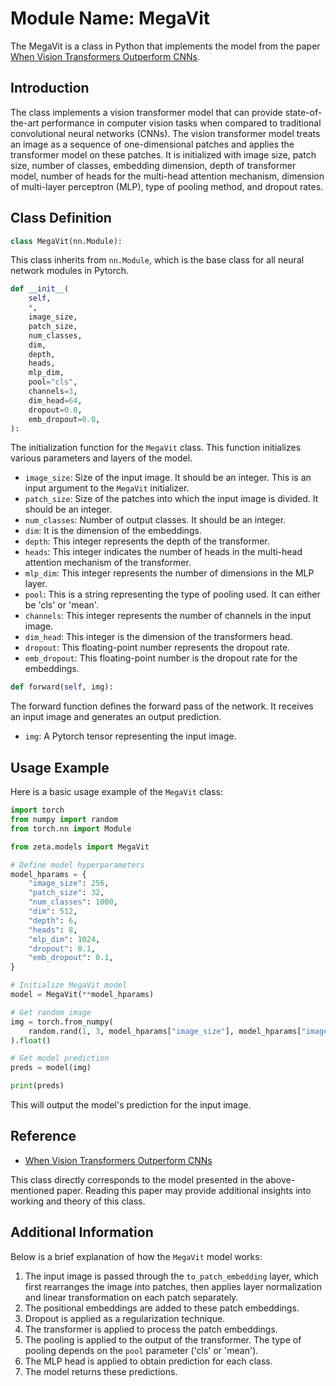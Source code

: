 # Module Name: MegaVit

The MegaVit is a class in Python that implements the model from the paper [When Vision Transformers Outperform CNNs](https://arxiv.org/abs/2106.14759). 

## Introduction

The class implements a vision transformer model that can provide state-of-the-art performance in computer vision tasks when compared to traditional convolutional neural networks (CNNs). The vision transformer model treats an image as a sequence of one-dimensional patches and applies the transformer model on these patches. It is initialized with image size, patch size, number of classes, embedding dimension, depth of transformer model, number of heads for the multi-head attention mechanism, dimension of multi-layer perceptron (MLP), type of pooling method, and dropout rates.

## Class Definition

```python
class MegaVit(nn.Module):
```

This class inherits from `nn.Module`, which is the base class for all neural network modules in Pytorch.

```python
def __init__(
    self,
    *,
    image_size,
    patch_size,
    num_classes,
    dim,
    depth,
    heads,
    mlp_dim,
    pool="cls",
    channels=3,
    dim_head=64,
    dropout=0.0,
    emb_dropout=0.0,
):
```

The initialization function for the `MegaVit` class. This function initializes various parameters and layers of the model.

- `image_size`: Size of the input image. It should be an integer. This is an input argument to the `MegaVit` initializer.
- `patch_size`: Size of the patches into which the input image is divided. It should be an integer.
- `num_classes`: Number of output classes. It should be an integer.
- `dim`: It is the dimension of the embeddings.
- `depth`: This integer represents the depth of the transformer.
- `heads`: This integer indicates the number of heads in the multi-head attention mechanism of the transformer.
- `mlp_dim`: This integer represents the number of dimensions in the MLP layer.
- `pool`: This is a string representing the type of pooling used. It can either be 'cls' or 'mean'.
- `channels`: This integer represents the number of channels in the input image.
- `dim_head`: This integer is the dimension of the transformers head.
- `dropout`: This floating-point number represents the dropout rate.
- `emb_dropout`: This floating-point number is the dropout rate for the embeddings.

```python
def forward(self, img):
```

The forward function defines the forward pass of the network. It receives an input image and generates an output prediction.

- `img`: A Pytorch tensor representing the input image.

## Usage Example

Here is a basic usage example of the `MegaVit` class:

```python
import torch
from numpy import random
from torch.nn import Module

from zeta.models import MegaVit

# Define model hyperparameters
model_hparams = {
    "image_size": 256,
    "patch_size": 32,
    "num_classes": 1000,
    "dim": 512,
    "depth": 6,
    "heads": 8,
    "mlp_dim": 1024,
    "dropout": 0.1,
    "emb_dropout": 0.1,
}

# Initialize MegaVit model
model = MegaVit(**model_hparams)

# Get random image
img = torch.from_numpy(
    random.rand(1, 3, model_hparams["image_size"], model_hparams["image_size"])
).float()

# Get model prediction
preds = model(img)

print(preds)
```

This will output the model's prediction for the input image.

## Reference 

- [When Vision Transformers Outperform CNNs](https://arxiv.org/abs/2106.14759)

This class directly corresponds to the model presented in the above-mentioned paper. Reading this paper may provide additional insights into working and theory of this class. 

## Additional Information

Below is a brief explanation of how the `MegaVit` model works:

1. The input image is passed through the `to_patch_embedding` layer, which first rearranges the image into patches, then applies layer normalization and linear transformation on each patch separately.
2. The positional embeddings are added to these patch embeddings.
3. Dropout is applied as a regularization technique.
4. The transformer is applied to process the patch embeddings.
5. The pooling is applied to the output of the transformer. The type of pooling depends on the `pool` parameter ('cls' or 'mean').
6. The MLP head is applied to obtain prediction for each class.
7. The model returns these predictions.
